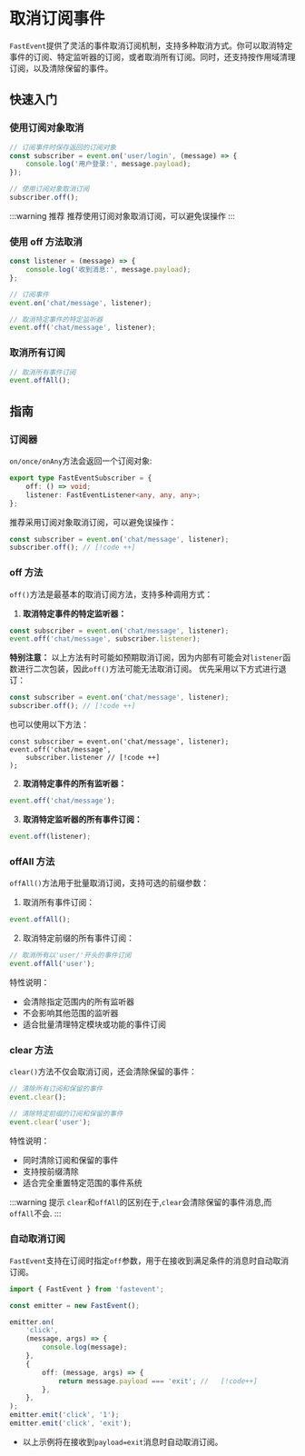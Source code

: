 # 取消订阅事件

`FastEvent`提供了灵活的事件取消订阅机制，支持多种取消方式。你可以取消特定事件的订阅、特定监听器的订阅，或者取消所有订阅。同时，还支持按作用域清理订阅，以及清除保留的事件。

## 快速入门

### 使用订阅对象取消

```typescript
// 订阅事件时保存返回的订阅对象
const subscriber = event.on('user/login', (message) => {
    console.log('用户登录:', message.payload);
});

// 使用订阅对象取消订阅
subscriber.off();
```

:::warning 推荐
推荐使用订阅对象取消订阅，可以避免误操作
:::

### 使用 off 方法取消

```typescript
const listener = (message) => {
    console.log('收到消息:', message.payload);
};

// 订阅事件
event.on('chat/message', listener);

// 取消特定事件的特定监听器
event.off('chat/message', listener);
```

### 取消所有订阅

```typescript
// 取消所有事件订阅
event.offAll();
```

## 指南

### 订阅器

`on/once/onAny`方法会返回一个订阅对象:

```ts
export type FastEventSubscriber = {
    off: () => void;
    listener: FastEventListener<any, any, any>;
};
```

推荐采用订阅对象取消订阅，可以避免误操作：

```ts
const subscriber = event.on('chat/message', listener);
subscriber.off(); // [!code ++]
```

### off 方法

`off()`方法是最基本的取消订阅方法，支持多种调用方式：

1. **取消特定事件的特定监听器：**

```typescript
const subscriber = event.on('chat/message', listener);
event.off('chat/message', subscriber.listener);
```

**特别注意：**
以上方法有时可能如预期取消订阅，因为内部有可能会对`listener`函数进行二次包装，因此`off()`方法可能无法取消订阅。
优先采用以下方式进行退订：

```ts
const subscriber = event.on('chat/message', listener);
subscriber.off(); // [!code ++]
```

也可以使用以下方法：

```
const subscriber = event.on('chat/message', listener);
event.off('chat/message',
    subscriber.listener // [!code ++]
);
```

2. **取消特定事件的所有监听器：**

```typescript
event.off('chat/message');
```

3. **取消特定监听器的所有事件订阅：**

```typescript
event.off(listener);
```

### offAll 方法

`offAll()`方法用于批量取消订阅，支持可选的前缀参数：

1. 取消所有事件订阅：

```typescript
event.offAll();
```

2. 取消特定前缀的所有事件订阅：

```typescript
// 取消所有以'user/'开头的事件订阅
event.offAll('user');
```

特性说明：

-   会清除指定范围内的所有监听器
-   不会影响其他范围的监听器
-   适合批量清理特定模块或功能的事件订阅

### clear 方法

`clear()`方法不仅会取消订阅，还会清除保留的事件：

```typescript
// 清除所有订阅和保留的事件
event.clear();

// 清除特定前缀的订阅和保留的事件
event.clear('user');
```

特性说明：

-   同时清除订阅和保留的事件
-   支持按前缀清除
-   适合完全重置特定范围的事件系统

:::warning 提示
`clear`和`offAll`的区别在于,`clear`会清除保留的事件消息,而`offAll`不会.
:::

### 自动取消订阅

`FastEvent`支持在订阅时指定`off`参数，用于在接收到满足条件的消息时自动取消订阅。

```ts
import { FastEvent } from 'fastevent';

const emitter = new FastEvent();

emitter.on(
    'click',
    (message, args) => {
        console.log(message);
    },
    {
        off: (message, args) => {
            return message.payload === 'exit'; //   [!code++]
        },
    },
);
emitter.emit('click', '1');
emitter.emit('click', 'exit');
```

-   以上示例将在接收到`payload=exit`消息时自动取消订阅。
